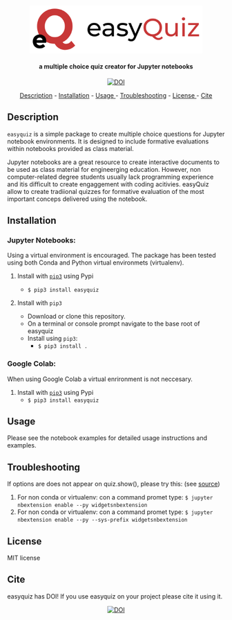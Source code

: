 <p align="center">
<img src="./resources/eq_logo_plain.svg" alt="easyQuiz logo" width="400">
</p>

<h4 align="center">a multiple choice quiz creator for Jupyter notebooks</h4>

<p align="center">
<a href="https://zenodo.org/badge/latestdoi/418080992"><img src="https://zenodo.org/badge/418080992.svg" alt="DOI"></a>
</p>

<p align="center">
  <a href="#Description">Description</a> -
  <a href="#Installation">Installation</a> - 
  <a href="#Usage"> Usage </a> -
  <a href="#Troubleshooting">Troubleshooting</a> -
  <a href="#License">License </a> - 
  <a href="#Cite">Cite </a>
</p>



## Description


`easyquiz` is a simple package to create multiple choice questions for Jupyter notebook environments. It is designed to include formative evaluations within notebooks provided as class material.

Jupyter notebooks are a great resource to create interactive documents to be used as class material for engineerging education. However, non computer-related degree students usually lack programming experience and itis difficult to create engaggement with coding acitivies. easyQuiz  allow to create tradiional quizzes for formative evaluation of the most important conceps delivered using the notebook.


## Installation


### Jupyter Notebooks:

Using a virtual environment is encouraged. The package has been tested using both Conda and Python virtual environmets (virtualenv). 

1. Install with [`pip3`](https://pypi.org/project/easyquiz/0.2/) using Pypi
    + `$ pip3 install easyquiz`

2. Install with `pip3`
    + Download or clone this repository.
    + On a terminal or console prompt navigate to the base root of easyquiz
    + Install using `pip3`:
      + `$ pip3 install .`

### Google Colab:

When using Google Colab a virtual enrironment is not neccesary.

1. Install with [`pip3`](https://pypi.org/project/easyquiz/0.2/) using Pypi
    + `$ pip3 install easyquiz`

## Usage

Please see the notebook examples for detailed usage instructions and examples.

## Troubleshooting

If options are does not appear on quiz.show(), please try this: (see [source](https://stackoverflow.com/questions/36351109/ipython-notebook-ipywidgets-does-not-show))

1. For non conda or virtualenv: con a command promet type:
   `$ jupyter nbextension enable --py widgetsnbextension`
2. For non conda or virtualenv: con a command promet type:
   `$ jupyter nbextension enable --py --sys-prefix widgetsnbextension`

## License

MIT license

## Cite

easyquiz has DOI! If you use easyquiz on your project please cite it using it.

<p align="center">
<a href="https://zenodo.org/badge/latestdoi/418080992"><img src="https://zenodo.org/badge/418080992.svg" alt="DOI"></a>
</p>


